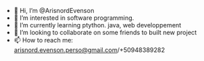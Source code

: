 - 👋 Hi, I’m @ArisnordEvenson
- 👀 I’m interested in software programming.
- 🌱 I’m currently learning ptython. java, web developpement
- 💞️ I’m looking to collaborate on some friends to built new project
- 📫 How to reach me: arisnord.evenson.perso@gmail.com/+50948389282

<!---
ArisnordEvenson/ArisnordEvenson is a ✨ special ✨ repository because its `README.md` (this file) appears on your GitHub profile.
You can click the Preview link to take a look at your changes.
--->
